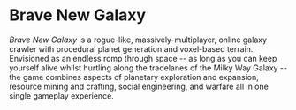 Brave New Galaxy
================

<i>Brave New Galaxy</i> is a rogue-like, massively-multiplayer, online galaxy crawler with procedural planet generation and voxel-based terrain. Envisioned as an endless romp through space -- as long as you can keep yourself alive whilst hurtling along the tradelanes of the Milky Way Galaxy -- the game combines aspects of planetary exploration and expansion, resource mining and crafting, social engineering, and warfare all in one single gameplay experience.
